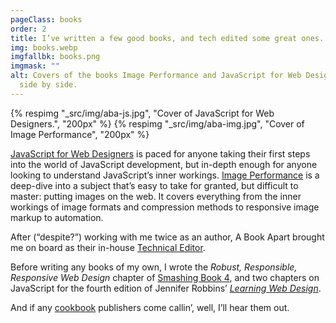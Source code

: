 ```yaml
---
pageClass: books
order: 2
title: I’ve written a few good books, and tech edited some great ones.
img: books.webp
imgfallbk: books.png
imgmask: ""
alt: Covers of the books Image Performance and JavaScript for Web Designers,
  side by side.
---
```

<div class="bk-inner">
<div class="illus">
{% respimg "_src/img/aba-js.jpg", "Cover of JavaScript for Web Designers.", "200px" %}
{% respimg "_src/img/aba-img.jpg", "Cover of Image Performance", "200px" %}
</div>
<span class="copy">

[JavaScript for Web Designers](https://abookapart.com/products/javascript-for-web-designers) is paced for anyone taking their first steps into the world of JavaScript development, but in-depth enough for anyone looking to understand JavaScript’s inner workings. [Image Performance](https://abookapart.com/products/image-performance) is a deep-dive into a subject that’s easy to take for granted, but difficult to master: putting images on the web. It covers everything from the inner workings of image formats and compression methods to responsive image markup to automation. 

After (“despite?”) working with me twice as an author, A Book Apart brought me on board as their in-house [Technical Editor](https://abookapart.com/pages/about/).

Before writing any books of my own, I wrote the _Robust, Responsible, Responsive Web Design_ chapter of [Smashing Book 4](https://www.smashingmagazine.com/smashing-book-4-new-perspectives/), and two chapters on JavaScript for the fourth edition of Jennifer Robbins’ _[Learning Web Design](https://www.learningwebdesign.com/)_.

And if any [cookbook](https://wiltomakesfood.com) publishers come callin’, well, I’ll hear them out.
</span>
</div>
